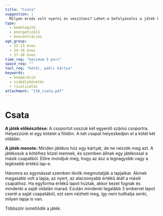 ```yaml
---
title: "Csata"
suggestion: | 
  Milyen érzés volt nyerni és veszíteni? Lehet-e befolyásolni a játék kimenetelét? Mit gondoltok, miért válhat egy hasonló játék szenvedéllyé?
type:
  - bemelegítő
  - energetizáló
  - koncentrációs
age_group:
  - 12-13 éves
  - 14-16 éves
  - 17-20 éves
time_req: "maximum 5 perc"
space_req: ""
tool_req: "kötél, pakli kártya"
keywords: 
  - kooperáció
  - szabálykövetés
  - rivalizálás
attachment: "138_csata.pdf"
---
```


# Csata

**A játék előkészítése:** A csoportot osszuk két egyenlő számú csoportra. Helyezzünk el egy kötelet a földön. A két csapat helyezkedjen el a kötél két oldalán.

 **A játék menete:** Minden játékos húz egy kártyát, de ne nézzék meg azt. A játékosok a kötélhez közel mennek, és szemben állnak egy játékossal a másik csapatból. Előre mondjuk meg, hogy az ász a legnagyobb vagy a legkisebb értékű lap-e.

Háromra az egymással szemben lévők megmutatják a lapjaikat. Akinek magasabb volt a lapja, az nyert, az alacsonyabb értékű átáll a másik csapathoz. Ha egyforma értékű lapot húztak, akkor kezet fognak és mindenki a saját oldalán marad. Ezután mindenki legalább 3 emberrel lapot cserél a saját csapatából, ezt sem nézheti meg, így nem tudhatja senki, milyen lapja is van.

Többször ismétlődik a játék.
  
  
